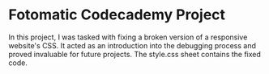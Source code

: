 # Fotomatic Codecademy Project

In this project, I was tasked with fixing a broken version of a responsive website's CSS. It acted as an introduction into the debugging process and proved invaluable for future projects. The style.css sheet contains the fixed code.
